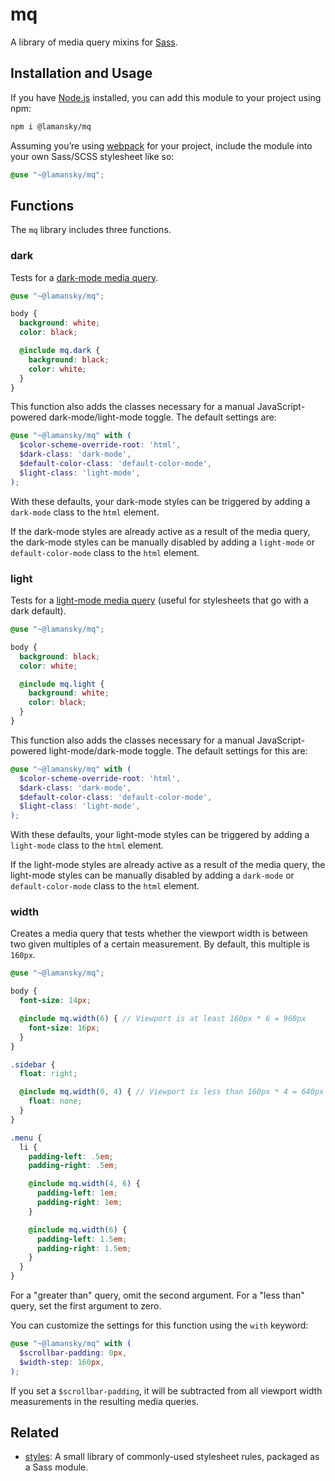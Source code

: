 # mq

A library of media query mixins for [Sass](https://sass-lang.com/).

## Installation and Usage

If you have [Node.js](https://nodejs.org/en/) installed, you can add this module to your project using npm:

```bash
npm i @lamansky/mq
```

Assuming you’re using [webpack](https://webpack.js.org/) for your project, include the module into your own Sass/SCSS stylesheet like so:

```scss
@use "~@lamansky/mq";
```

## Functions

The `mq` library includes three functions.

### dark

Tests for a [dark-mode media query](https://developer.mozilla.org/en-US/docs/Web/CSS/@media/prefers-color-scheme).

```scss
@use "~@lamansky/mq";

body {
  background: white;
  color: black;

  @include mq.dark {
    background: black;
    color: white;
  }
}
```

This function also adds the classes necessary for a manual JavaScript-powered dark-mode/light-mode toggle. The default settings are:

```scss
@use "~@lamansky/mq" with (
  $color-scheme-override-root: 'html',
  $dark-class: 'dark-mode',
  $default-color-class: 'default-color-mode',
  $light-class: 'light-mode',
);
```

With these defaults, your dark-mode styles can be triggered by adding a `dark-mode` class to the `html` element.

If the dark-mode styles are already active as a result of the media query, the dark-mode styles can be manually disabled by adding a `light-mode` or `default-color-mode` class to the `html` element.

### light

Tests for a [light-mode media query](https://developer.mozilla.org/en-US/docs/Web/CSS/@media/prefers-color-scheme) (useful for stylesheets that go with a dark default).

```scss
@use "~@lamansky/mq";

body {
  background: black;
  color: white;

  @include mq.light {
    background: white;
    color: black;
  }
}
```

This function also adds the classes necessary for a manual JavaScript-powered light-mode/dark-mode toggle. The default settings for this are:

```scss
@use "~@lamansky/mq" with (
  $color-scheme-override-root: 'html',
  $dark-class: 'dark-mode',
  $default-color-class: 'default-color-mode',
  $light-class: 'light-mode',
);
```

With these defaults, your light-mode styles can be triggered by adding a `light-mode` class to the `html` element.

If the light-mode styles are already active as a result of the media query, the light-mode styles can be manually disabled by adding a `dark-mode` or `default-color-mode` class to the `html` element.

### width

Creates a media query that tests whether the viewport width is between two given multiples of a certain measurement. By default, this multiple is `160px`.

```scss
@use "~@lamansky/mq";

body {
  font-size: 14px;

  @include mq.width(6) { // Viewport is at least 160px * 6 = 960px
    font-size: 16px;
  }
}

.sidebar {
  float: right;

  @include mq.width(0, 4) { // Viewport is less than 160px * 4 = 640px
    float: none;
  }
}

.menu {
  li {
    padding-left: .5em;
    padding-right: .5em;

    @include mq.width(4, 6) {
      padding-left: 1em;
      padding-right: 1em;
    }

    @include mq.width(6) {
      padding-left: 1.5em;
      padding-right: 1.5em;
    }
  }
}
```

For a "greater than" query, omit the second argument. For a "less than" query, set the first argument to zero.

You can customize the settings for this function using the `with` keyword:

```scss
@use "~@lamansky/mq" with (
  $scrollbar-padding: 0px,
  $width-step: 160px,
);
```

If you set a `$scrollbar-padding`, it will be subtracted from all viewport width measurements in the resulting media queries.

## Related

* [styles](https://github.com/lamansky/styles): A small library of commonly-used stylesheet rules, packaged as a Sass module.
